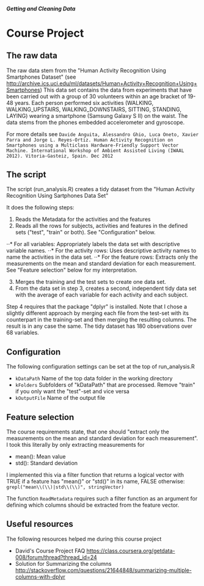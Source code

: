 ##### Getting and Cleaning Data
# Course Project

## The raw data
The raw data stem from the "Human Activity Recognition Using Smartphones Dataset" (see http://archive.ics.uci.edu/ml/datasets/Human+Activity+Recognition+Using+Smartphones)
This data set contains the data from experiments that have been carried out with a group of 30 volunteers within an age bracket of 19-48 years. Each person performed six activities (WALKING, WALKING_UPSTAIRS, WALKING_DOWNSTAIRS, SITTING, STANDING, LAYING) wearing a smartphone (Samsung Galaxy S II) on the waist. The data stems from the phones embedded accelerometer and gyroscope.

For more details see `Davide Anguita, Alessandro Ghio, Luca Oneto, Xavier Parra and Jorge L. Reyes-Ortiz. Human Activity Recognition on Smartphones using a Multiclass Hardware-Friendly Support Vector Machine. International Workshop of Ambient Assisted Living (IWAAL 2012). Vitoria-Gasteiz, Spain. Dec 2012`

## The script
The script (run_analysis.R) creates a tidy dataset from the "Human Activity Recognition Using Sartphones Data Set"

It does the following steps:

1. Reads the Metadata for the activities and the features
2. Reads all the rows for subjects, activities and features in the defined sets ("test", "train" or both). See "Configuration" below.

⋅⋅* For all variables: Appropriately labels the data set with descriptive variable names. 
⋅⋅* For the activity rows: Uses descriptive activity names to name the activities in the data set.
⋅⋅* For the feature rows: Extracts only the measurements on the mean and standard deviation for each measurement. See "Feature selection" below for my interpretation.

3. Merges the training and the test sets to create one data set.
4. From the data set in step 3, creates a second, independent tidy data set with the average of each variable for each activity and each subject.

Step 4 requires that the package "dplyr" is installed. 
Note that I chose a slightly different approach by merging each file from the test-set with its counterpart in the training-set and then merging the resulting columns. 
The result is in any case the same. The tidy dataset has 180 observations over 68 variables.

## Configuration
The following configuration settings can be set at the top of run_analysis.R

* `kDataPath` Name of the top data folder in the working directory
* `kFolders` Subfolders of "kDataPath" that are processed. Remove "train" if you only want the "test"-set and vice versa
* `kOutputFile` Name of the output file

## Feature selection
The course requirements state, that one should "extract only the measurements on the mean and standard deviation for each measurement". 
I took this literally by only extracting measurements for

* mean(): Mean value
* std(): Standard deviation

I implemented this via a filter function that returns a logical vector with TRUE if a feature has "mean()" or "std()" in its name, FALSE otherwise:
`grepl("mean\\(\\)|std\\(\\)", stringVector)`

The function `ReadMetadata` requires such a filter function as an argument for defining which columns should be extracted from the feature vector. 

## Useful resources
The following resources helped me during this course project
* David's Course Project FAQ https://class.coursera.org/getdata-008/forum/thread?thread_id=24
* Solution for Summarizing the columns http://stackoverflow.com/questions/21644848/summarizing-multiple-columns-with-dplyr
